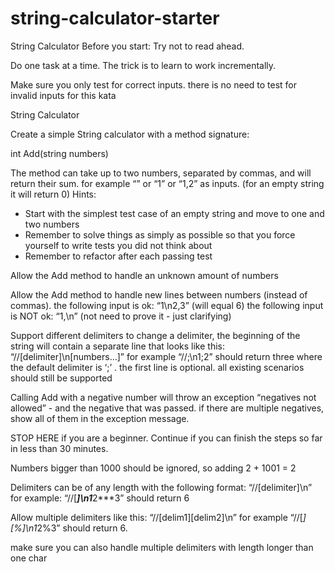 # string-calculator-starter
String Calculator
Before you start: 
Try not to read ahead.

Do one task at a time. The trick is to learn to work incrementally.

Make sure you only test for correct inputs. there is no need to test for invalid inputs for this kata

String Calculator

Create a simple String calculator with a method signature:

int Add(string numbers)


The method can take up to two numbers, separated by commas, and will return their sum. 
for example “” or “1” or “1,2” as inputs.
(for an empty string it will return 0) 
Hints:

 - Start with the simplest test case of an empty string and move to one and two numbers
 - Remember to solve things as simply as possible so that you force yourself to write tests you did not think about
 - Remember to refactor after each passing test


Allow the Add method to handle an unknown amount of numbers


Allow the Add method to handle new lines between numbers (instead of commas).
the following input is ok: “1\n2,3” (will equal 6)
the following input is NOT ok: “1,\n” (not need to prove it - just clarifying)



Support different delimiters
to change a delimiter, the beginning of the string will contain a separate line that looks like this: “//[delimiter]\n[numbers…]” for example “//;\n1;2” should return three where the default delimiter is ‘;’ .
the first line is optional. all existing scenarios should still be supported



Calling Add with a negative number will throw an exception “negatives not allowed” - and the negative that was passed. 
if there are multiple negatives, show all of them in the exception message.



STOP HERE if you are a beginner. Continue if you can finish the steps so far in less than 30 minutes.



Numbers bigger than 1000 should be ignored, so adding 2 + 1001 = 2


Delimiters can be of any length with the following format: “//[delimiter]\n” for example: “//[***]\n1***2***3” should return 6


Allow multiple delimiters like this: “//[delim1][delim2]\n” for example “//[*][%]\n1*2%3” should return 6.


make sure you can also handle multiple delimiters with length longer than one char
